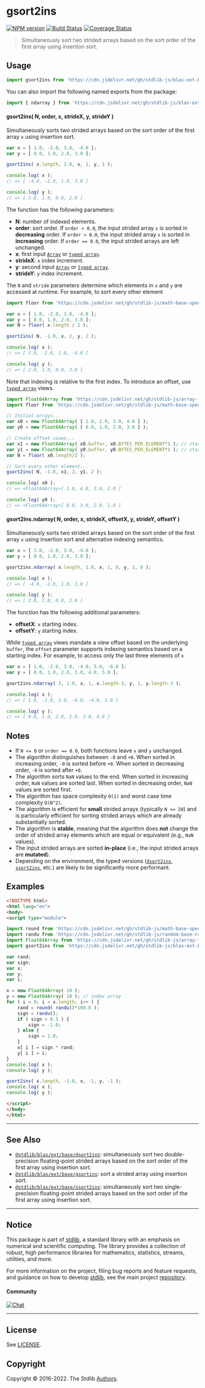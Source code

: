 <!--

@license Apache-2.0

Copyright (c) 2020 The Stdlib Authors.

Licensed under the Apache License, Version 2.0 (the "License");
you may not use this file except in compliance with the License.
You may obtain a copy of the License at

   http://www.apache.org/licenses/LICENSE-2.0

Unless required by applicable law or agreed to in writing, software
distributed under the License is distributed on an "AS IS" BASIS,
WITHOUT WARRANTIES OR CONDITIONS OF ANY KIND, either express or implied.
See the License for the specific language governing permissions and
limitations under the License.

-->

# gsort2ins

[![NPM version][npm-image]][npm-url] [![Build Status][test-image]][test-url] [![Coverage Status][coverage-image]][coverage-url] <!-- [![dependencies][dependencies-image]][dependencies-url] -->

> Simultaneously sort two strided arrays based on the sort order of the first array using insertion sort.



<section class="usage">

## Usage

```javascript
import gsort2ins from 'https://cdn.jsdelivr.net/gh/stdlib-js/blas-ext-base-gsort2ins@v0.0.10-esm/index.mjs';
```

You can also import the following named exports from the package:

```javascript
import { ndarray } from 'https://cdn.jsdelivr.net/gh/stdlib-js/blas-ext-base-gsort2ins@v0.0.10-esm/index.mjs';
```

#### gsort2ins( N, order, x, strideX, y, strideY )

Simultaneously sorts two strided arrays based on the sort order of the first array `x` using insertion sort.

```javascript
var x = [ 1.0, -2.0, 3.0, -4.0 ];
var y = [ 0.0, 1.0, 2.0, 3.0 ];

gsort2ins( x.length, 1.0, x, 1, y, 1 );

console.log( x );
// => [ -4.0, -2.0, 1.0, 3.0 ]

console.log( y );
// => [ 3.0, 1.0, 0.0, 2.0 ]
```

The function has the following parameters:

-   **N**: number of indexed elements.
-   **order**: sort order. If `order < 0.0`, the input strided array `x` is sorted in **decreasing** order. If `order > 0.0`, the input strided array `x` is sorted in **increasing** order. If `order == 0.0`, the input strided arrays are left unchanged.
-   **x**: first input [`Array`][mdn-array] or [`typed array`][mdn-typed-array].
-   **strideX**: `x` index increment.
-   **y**: second input [`Array`][mdn-array] or [`typed array`][mdn-typed-array].
-   **strideY**: `y` index increment.

The `N` and `stride` parameters determine which elements in `x` and `y` are accessed at runtime. For example, to sort every other element

```javascript
import floor from 'https://cdn.jsdelivr.net/gh/stdlib-js/math-base-special-floor@esm/index.mjs';

var x = [ 1.0, -2.0, 3.0, -4.0 ];
var y = [ 0.0, 1.0, 2.0, 3.0 ];
var N = floor( x.length / 2 );

gsort2ins( N, -1.0, x, 2, y, 2 );

console.log( x );
// => [ 3.0, -2.0, 1.0, -4.0 ]

console.log( y );
// => [ 2.0, 1.0, 0.0, 3.0 ]
```

Note that indexing is relative to the first index. To introduce an offset, use [`typed array`][mdn-typed-array] views.

```javascript
import Float64Array from 'https://cdn.jsdelivr.net/gh/stdlib-js/array-float64@esm/index.mjs';
import floor from 'https://cdn.jsdelivr.net/gh/stdlib-js/math-base-special-floor@esm/index.mjs';

// Initial arrays...
var x0 = new Float64Array( [ 1.0, 2.0, 3.0, 4.0 ] );
var y0 = new Float64Array( [ 0.0, 1.0, 2.0, 3.0 ] );

// Create offset views...
var x1 = new Float64Array( x0.buffer, x0.BYTES_PER_ELEMENT*1 ); // start at 2nd element
var y1 = new Float64Array( y0.buffer, y0.BYTES_PER_ELEMENT*1 ); // start at 2nd element
var N = floor( x0.length/2 );

// Sort every other element...
gsort2ins( N, -1.0, x1, 2, y1, 2 );

console.log( x0 );
// => <Float64Array>[ 1.0, 4.0, 3.0, 2.0 ]

console.log( y0 );
// => <Float64Array>[ 0.0, 3.0, 2.0, 1.0 ]
```

#### gsort2ins.ndarray( N, order, x, strideX, offsetX, y, strideY, offsetY )

Simultaneously sorts two strided arrays based on the sort order of the first array `x` using insertion sort and alternative indexing semantics.

```javascript
var x = [ 1.0, -2.0, 3.0, -4.0 ];
var y = [ 0.0, 1.0, 2.0, 3.0 ];

gsort2ins.ndarray( x.length, 1.0, x, 1, 0, y, 1, 0 );

console.log( x );
// => [ -4.0, -2.0, 1.0, 3.0 ]

console.log( y );
// => [ 3.0, 1.0, 0.0, 2.0 ]
```

The function has the following additional parameters:

-   **offsetX**: `x` starting index.
-   **offsetY**: `y` starting index.

While [`typed array`][mdn-typed-array] views mandate a view offset based on the underlying `buffer`, the `offset` parameter supports indexing semantics based on a starting index. For example, to access only the last three elements of `x`

```javascript
var x = [ 1.0, -2.0, 3.0, -4.0, 5.0, -6.0 ];
var y = [ 0.0, 1.0, 2.0, 3.0, 4.0, 5.0 ];

gsort2ins.ndarray( 3, 1.0, x, 1, x.length-3, y, 1, y.length-3 );

console.log( x );
// => [ 1.0, -2.0, 3.0, -6.0, -4.0, 5.0 ]

console.log( y );
// => [ 0.0, 1.0, 2.0, 5.0, 3.0, 4.0 ]
```

</section>

<!-- /.usage -->

<section class="notes">

## Notes

-   If `N <= 0` or `order == 0.0`, both functions leave `x` and `y` unchanged.
-   The algorithm distinguishes between `-0` and `+0`. When sorted in increasing order, `-0` is sorted before `+0`. When sorted in decreasing order, `-0` is sorted after `+0`.
-   The algorithm sorts `NaN` values to the end. When sorted in increasing order, `NaN` values are sorted last. When sorted in decreasing order, `NaN` values are sorted first.
-   The algorithm has space complexity `O(1)` and worst case time complexity `O(N^2)`.
-   The algorithm is efficient for **small** strided arrays (typically `N <= 20`) and is particularly efficient for sorting strided arrays which are already substantially sorted.
-   The algorithm is **stable**, meaning that the algorithm does **not** change the order of strided array elements which are equal or equivalent (e.g., `NaN` values).
-   The input strided arrays are sorted **in-place** (i.e., the input strided arrays are **mutated**).
-   Depending on the environment, the typed versions ([`dsort2ins`][@stdlib/blas/ext/base/dsort2ins], [`ssort2ins`][@stdlib/blas/ext/base/ssort2ins], etc.) are likely to be significantly more performant.

</section>

<!-- /.notes -->

<section class="examples">

## Examples

<!-- eslint no-undef: "error" -->

```html
<!DOCTYPE html>
<html lang="en">
<body>
<script type="module">

import round from 'https://cdn.jsdelivr.net/gh/stdlib-js/math-base-special-round@esm/index.mjs';
import randu from 'https://cdn.jsdelivr.net/gh/stdlib-js/random-base-randu@esm/index.mjs';
import Float64Array from 'https://cdn.jsdelivr.net/gh/stdlib-js/array-float64@esm/index.mjs';
import gsort2ins from 'https://cdn.jsdelivr.net/gh/stdlib-js/blas-ext-base-gsort2ins@v0.0.10-esm/index.mjs';

var rand;
var sign;
var x;
var y;
var i;

x = new Float64Array( 10 );
y = new Float64Array( 10 ); // index array
for ( i = 0; i < x.length; i++ ) {
    rand = round( randu()*100.0 );
    sign = randu();
    if ( sign < 0.5 ) {
        sign = -1.0;
    } else {
        sign = 1.0;
    }
    x[ i ] = sign * rand;
    y[ i ] = i;
}
console.log( x );
console.log( y );

gsort2ins( x.length, -1.0, x, -1, y, -1 );
console.log( x );
console.log( y );

</script>
</body>
</html>
```

</section>

<!-- /.examples -->

<!-- Section for related `stdlib` packages. Do not manually edit this section, as it is automatically populated. -->

<section class="related">

* * *

## See Also

-   <span class="package-name">[`@stdlib/blas/ext/base/dsort2ins`][@stdlib/blas/ext/base/dsort2ins]</span><span class="delimiter">: </span><span class="description">simultaneously sort two double-precision floating-point strided arrays based on the sort order of the first array using insertion sort.</span>
-   <span class="package-name">[`@stdlib/blas/ext/base/gsortins`][@stdlib/blas/ext/base/gsortins]</span><span class="delimiter">: </span><span class="description">sort a strided array using insertion sort.</span>
-   <span class="package-name">[`@stdlib/blas/ext/base/ssort2ins`][@stdlib/blas/ext/base/ssort2ins]</span><span class="delimiter">: </span><span class="description">simultaneously sort two single-precision floating-point strided arrays based on the sort order of the first array using insertion sort.</span>

</section>

<!-- /.related -->

<!-- Section for all links. Make sure to keep an empty line after the `section` element and another before the `/section` close. -->


<section class="main-repo" >

* * *

## Notice

This package is part of [stdlib][stdlib], a standard library with an emphasis on numerical and scientific computing. The library provides a collection of robust, high performance libraries for mathematics, statistics, streams, utilities, and more.

For more information on the project, filing bug reports and feature requests, and guidance on how to develop [stdlib][stdlib], see the main project [repository][stdlib].

#### Community

[![Chat][chat-image]][chat-url]

---

## License

See [LICENSE][stdlib-license].


## Copyright

Copyright &copy; 2016-2022. The Stdlib [Authors][stdlib-authors].

</section>

<!-- /.stdlib -->

<!-- Section for all links. Make sure to keep an empty line after the `section` element and another before the `/section` close. -->

<section class="links">

[npm-image]: http://img.shields.io/npm/v/@stdlib/blas-ext-base-gsort2ins.svg
[npm-url]: https://npmjs.org/package/@stdlib/blas-ext-base-gsort2ins

[test-image]: https://github.com/stdlib-js/blas-ext-base-gsort2ins/actions/workflows/test.yml/badge.svg?branch=v0.0.10
[test-url]: https://github.com/stdlib-js/blas-ext-base-gsort2ins/actions/workflows/test.yml?query=branch:v0.0.10

[coverage-image]: https://img.shields.io/codecov/c/github/stdlib-js/blas-ext-base-gsort2ins/main.svg
[coverage-url]: https://codecov.io/github/stdlib-js/blas-ext-base-gsort2ins?branch=main

<!--

[dependencies-image]: https://img.shields.io/david/stdlib-js/blas-ext-base-gsort2ins.svg
[dependencies-url]: https://david-dm.org/stdlib-js/blas-ext-base-gsort2ins/main

-->

[chat-image]: https://img.shields.io/gitter/room/stdlib-js/stdlib.svg
[chat-url]: https://gitter.im/stdlib-js/stdlib/

[stdlib]: https://github.com/stdlib-js/stdlib

[stdlib-authors]: https://github.com/stdlib-js/stdlib/graphs/contributors

[umd]: https://github.com/umdjs/umd
[es-module]: https://developer.mozilla.org/en-US/docs/Web/JavaScript/Guide/Modules

[deno-url]: https://github.com/stdlib-js/blas-ext-base-gsort2ins/tree/deno
[umd-url]: https://github.com/stdlib-js/blas-ext-base-gsort2ins/tree/umd
[esm-url]: https://github.com/stdlib-js/blas-ext-base-gsort2ins/tree/esm
[branches-url]: https://github.com/stdlib-js/blas-ext-base-gsort2ins/blob/main/branches.md

[stdlib-license]: https://raw.githubusercontent.com/stdlib-js/blas-ext-base-gsort2ins/main/LICENSE

[mdn-array]: https://developer.mozilla.org/en-US/docs/Web/JavaScript/Reference/Global_Objects/Array

[mdn-typed-array]: https://developer.mozilla.org/en-US/docs/Web/JavaScript/Reference/Global_Objects/TypedArray

<!-- <related-links> -->

[@stdlib/blas/ext/base/dsort2ins]: https://github.com/stdlib-js/blas-ext-base-dsort2ins/tree/esm

[@stdlib/blas/ext/base/gsortins]: https://github.com/stdlib-js/blas-ext-base-gsortins/tree/esm

[@stdlib/blas/ext/base/ssort2ins]: https://github.com/stdlib-js/blas-ext-base-ssort2ins/tree/esm

<!-- </related-links> -->

</section>

<!-- /.links -->
